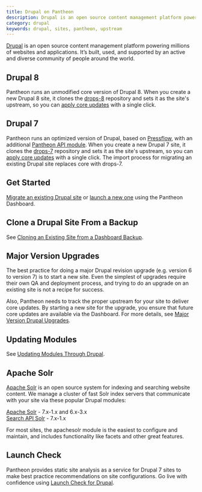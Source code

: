 ```yaml
---
title: Drupal on Pantheon
description: Drupal is an open source content management platform powering millions of websites and applications.
category: drupal
keywords: drupal, sites, pantheon, upstream
---
```


[Drupal](https://www.drupal.org) is an open source content management platform powering millions of websites and applications. It’s built, used, and supported by an active and diverse community of people around the world.

## Drupal 8
Pantheon runs an unmodified core version of Drupal 8. When you create a new Drupal 8 site, it clones the [drops-8](https://github.com/pantheon-systems/drops-8) repository and sets it as the site's upstream, so you can [apply core updates](/docs/applying-upstream-updates/) with a single click.

## Drupal 7
Pantheon runs an optimized version of Drupal, based on [Pressflow](https://github.com/pressflow/7), with an additional [Pantheon API module](/docs/what-is-the-pantheon_api-module/). When you create a new Drupal 7 site, it clones the [drops-7](https://github.com/pantheon-systems/drops-7) repository and sets it as the site's upstream, so you can [apply core updates](/docs/applying-upstream-updates/) with a single click. The import process for migrating an existing Drupal site replaces core with drops-7.

## Get Started
[Migrate an existing Drupal site](/docs/migrate) or [launch a new one](/docs/getting-started/) using the Pantheon Dashboard.

## Clone a Drupal Site From a Backup
See [Cloning an Existing Site from a Dashboard Backup](/docs/cloning-an-existing-site-from-a-dashboard-backup/).

## Major Version Upgrades
The best practice for doing a major Drupal revision upgrade (e.g. version 6 to version 7) is to start a new site. Even the simplest of upgrades require their own QA and deployment process, and trying to do an upgrade on an existing site is not a recipe for success.

Also, Pantheon needs to track the proper upstream for your site to deliver core updates. By starting a new site for the upgrade, you ensure that future core updates are available via the Dashboard. For more details, see [Major Version Drupal Upgrades](/docs/major-version-drupal-upgrades/).

## Updating Modules
See [Updating Modules Through Drupal](/docs/updating-modules-through-drupal/).

## Apache Solr
[Apache Solr](/docs/apache-solr/) is an open source system for indexing and searching website content. We manage a cluster of fast Solr index servers that communicate with your site via these popular Drupal modules:

​[Apache Solr](https://drupal.org/project/apachesolr) - 7.x-1.x and 6.x-3.x  
[Search API Solr](https://drupal.org/project/search_api_solr) - 7.x-1.x

For most sites, the apachesolr module is the easiest to configure and maintain, and includes functionality like facets and other great features.

## Launch Check

Pantheon provides static site analysis as a service for Drupal 7 sites to make best practice recommendations on site configurations. Go live with confidence using [Launch Check for Drupal](/docs/launch-check-drupal-performance-and-configuration-analysis/).
